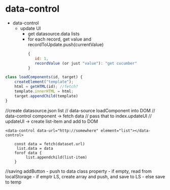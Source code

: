 

<!-- for editing
on checkbox true, open input and accept description -->
# data-control


- data-control
    - update UI
        - get datasource.data lists
        - for each record, get value and recordToUpdate.push(currentValue)
            ```js
            {
               id: 1,
               recordValue (or just "value"): "get cucumber" 
            } 
            ```


```js
class loadComponents(id, target) {
    createElement("template");
    html = getHTML(id); //fetch?
    template.innerHTML = html;
    target.appendChild(template)
}
```


//create datasource.json list
// data-source loadComponent into DOM
// data-control component -> fetch data
// pass that to index.updateUI
// updateUI -> create list-item and add to DOM


    <data-control data-url="http://somewhere" element="list"></data-control>

        const data = fetch(dataset.url)
         list.data = data
        forof data {
             list.appendchild(list-item)
        }

//saving
addButton 
    - push to data class property
    - if empty, read from localStorage
        - if emptr LS, create array and push, and save to LS
            - else save to temp 
